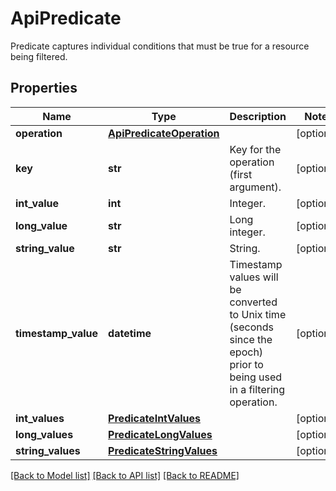# ApiPredicate

Predicate captures individual conditions that must be true for a resource being filtered.
## Properties
Name | Type | Description | Notes
------------ | ------------- | ------------- | -------------
**operation** | [**ApiPredicateOperation**](ApiPredicateOperation.md) |  | [optional] 
**key** | **str** | Key for the operation (first argument). | [optional] 
**int_value** | **int** | Integer. | [optional] 
**long_value** | **str** | Long integer. | [optional] 
**string_value** | **str** | String. | [optional] 
**timestamp_value** | **datetime** | Timestamp values will be converted to Unix time (seconds since the epoch) prior to being used in a filtering operation. | [optional] 
**int_values** | [**PredicateIntValues**](PredicateIntValues.md) |  | [optional] 
**long_values** | [**PredicateLongValues**](PredicateLongValues.md) |  | [optional] 
**string_values** | [**PredicateStringValues**](PredicateStringValues.md) |  | [optional] 

[[Back to Model list]](../README.md#documentation-for-models) [[Back to API list]](../README.md#documentation-for-api-endpoints) [[Back to README]](../README.md)


